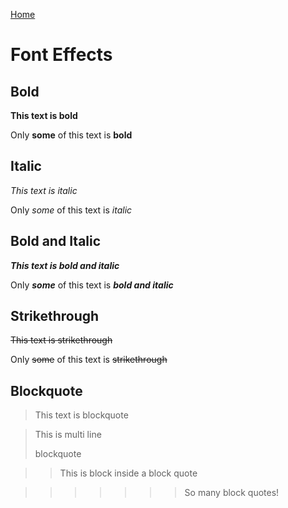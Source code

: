 [Home](./index.md)

# Font Effects

## Bold

**This text is bold**

Only **some** of this text is **bold**

## Italic

*This text is italic*

Only *some* of this text is *italic*

## Bold and Italic

***This text is bold and italic***

Only ***some*** of this text is ***bold and italic***

## Strikethrough

~~This text is strikethrough~~

Only ~~some~~ of this text is ~~strikethrough~~

## Blockquote

> This text is blockquote

> This is multi line
>
> blockquote

>> This is block inside a block quote

>>>>>>> So many block quotes!